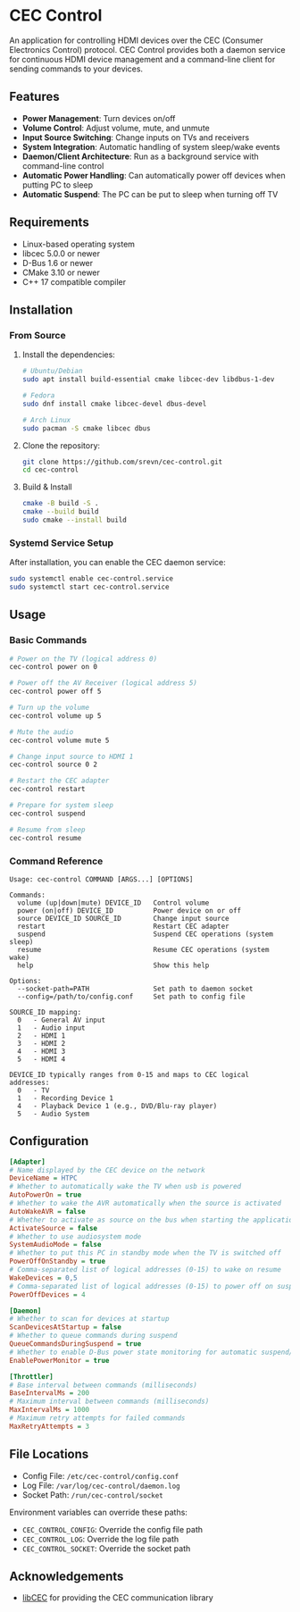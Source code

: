 # CEC Control

An application for controlling HDMI devices over the CEC (Consumer Electronics Control) protocol. CEC Control provides both a daemon service for continuous HDMI device management and a command-line client for sending commands to your devices.

## Features

- **Power Management**: Turn devices on/off
- **Volume Control**: Adjust volume, mute, and unmute
- **Input Source Switching**: Change inputs on TVs and receivers
- **System Integration**: Automatic handling of system sleep/wake events
- **Daemon/Client Architecture**: Run as a background service with command-line control
- **Automatic Power Handling**: Can automatically power off devices when putting PC to sleep
- **Automatic Suspend**: The PC can be put to sleep when turning off TV

## Requirements

- Linux-based operating system
- libcec 5.0.0 or newer
- D-Bus 1.6 or newer
- CMake 3.10 or newer
- C++ 17 compatible compiler

## Installation

### From Source

1. Install the dependencies:
   ```bash
   # Ubuntu/Debian
   sudo apt install build-essential cmake libcec-dev libdbus-1-dev
   
   # Fedora
   sudo dnf install cmake libcec-devel dbus-devel
   
   # Arch Linux
   sudo pacman -S cmake libcec dbus
   ```

2. Clone the repository:
   ```bash
   git clone https://github.com/srevn/cec-control.git
   cd cec-control
   ```

3. Build & Install
   ```bash
   cmake -B build -S .
   cmake --build build
   sudo cmake --install build
   ```

### Systemd Service Setup

After installation, you can enable the CEC daemon service:

```bash
sudo systemctl enable cec-control.service
sudo systemctl start cec-control.service
```

## Usage

### Basic Commands

```bash
# Power on the TV (logical address 0)
cec-control power on 0

# Power off the AV Receiver (logical address 5)
cec-control power off 5

# Turn up the volume
cec-control volume up 5

# Mute the audio
cec-control volume mute 5

# Change input source to HDMI 1
cec-control source 0 2

# Restart the CEC adapter
cec-control restart

# Prepare for system sleep
cec-control suspend

# Resume from sleep
cec-control resume
```

### Command Reference

```
Usage: cec-control COMMAND [ARGS...] [OPTIONS]

Commands:
  volume (up|down|mute) DEVICE_ID   Control volume
  power (on|off) DEVICE_ID          Power device on or off
  source DEVICE_ID SOURCE_ID        Change input source
  restart                           Restart CEC adapter
  suspend                           Suspend CEC operations (system sleep)
  resume                            Resume CEC operations (system wake)
  help                              Show this help

Options:
  --socket-path=PATH                Set path to daemon socket
  --config=/path/to/config.conf     Set path to config file

SOURCE_ID mapping:
  0   - General AV input
  1   - Audio input
  2   - HDMI 1
  3   - HDMI 2
  4   - HDMI 3
  5   - HDMI 4

DEVICE_ID typically ranges from 0-15 and maps to CEC logical addresses:
  0   - TV
  1   - Recording Device 1
  4   - Playback Device 1 (e.g., DVD/Blu-ray player)
  5   - Audio System
```

## Configuration

```ini
[Adapter]
# Name displayed by the CEC device on the network
DeviceName = HTPC
# Whether to automatically wake the TV when usb is powered
AutoPowerOn = true
# Whether to wake the AVR automatically when the source is activated
AutoWakeAVR = false
# Whether to activate as source on the bus when starting the application
ActivateSource = false
# Whether to use audiosystem mode
SystemAudioMode = false
# Whether to put this PC in standby mode when the TV is switched off
PowerOffOnStandby = true
# Comma-separated list of logical addresses (0-15) to wake on resume
WakeDevices = 0,5
# Comma-separated list of logical addresses (0-15) to power off on suspend
PowerOffDevices = 4

[Daemon]
# Whether to scan for devices at startup
ScanDevicesAtStartup = false
# Whether to queue commands during suspend
QueueCommandsDuringSuspend = true
# Whether to enable D-Bus power state monitoring for automatic suspend/resume handling
EnablePowerMonitor = true

[Throttler]
# Base interval between commands (milliseconds)
BaseIntervalMs = 200
# Maximum interval between commands (milliseconds)
MaxIntervalMs = 1000
# Maximum retry attempts for failed commands
MaxRetryAttempts = 3
```

## File Locations

- Config File: `/etc/cec-control/config.conf`
- Log File: `/var/log/cec-control/daemon.log`
- Socket Path: `/run/cec-control/socket`

Environment variables can override these paths:
- `CEC_CONTROL_CONFIG`: Override the config file path
- `CEC_CONTROL_LOG`: Override the log file path
- `CEC_CONTROL_SOCKET`: Override the socket path

## Acknowledgements

- [libCEC](https://github.com/Pulse-Eight/libcec) for providing the CEC communication library

